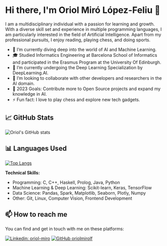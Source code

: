 # Hi there, I'm Oriol Miró López-Feliu 👋

I am a multidisciplinary individual with a passion for learning and growth. With a diverse skill set and experience in multiple programming languages, I am particularly interested in the field of Artificial Intelligence. Apart from my professional pursuits, I enjoy reading, playing chess, and doing sports.

- 🔭 I’m currently diving deep into the world of AI and Machine Learning.
- 🎓 Studied Informatics Engineering at Barcelona School of Informatics and participated in the Erasmus Program at the University Of Edinburgh.
- 🌱 I’m currently undergoing the Deep Learning Specialization by DeepLearning.AI.
- 👯 I’m looking to collaborate with other developers and researchers in the AI domain.
- 🥅 2023 Goals: Contribute more to Open Source projects and expand my knowledge in AI.
- ⚡ Fun fact: I love to play chess and explore new tech gadgets.

## 📈 GitHub Stats

![Oriol's GitHub stats](https://github-readme-stats.vercel.app/api?username=oriolmirolf&show_icons=true&theme=radical)

## 📊 Languages Used

[![Top Langs](https://github-readme-stats.vercel.app/api/top-langs/?username=oriolmirolf&layout=compact&theme=radical&hide=html)](https://github.com/oriolmirolf/github-readme-stats)

**Technical Skills:**
- Programming: C, C++, Haskell, Prolog, Java, Python
- Machine Learning & Deep Learning: Scikit-learn, Keras, TensorFlow
- Data Science: Pandas, Spark, Matplotlib, Seaborn, Plotly, Numpy
- Other: Git, Linux, Computer Vision, Frontend Development

## 📫 How to reach me

You can find and get in touch with me on these platforms:

[![Linkedin: oriol-miro](https://img.shields.io/badge/-oriolmiro-blue?style=flat-square&logo=Linkedin&logoColor=white&link=https://www.linkedin.com/in/oriol-miro/)](https://www.linkedin.com/in/oriol-miro/)
[![GitHub oriolmirolf](https://img.shields.io/github/followers/oriolmirolf?label=follow&style=social)](https://github.com/oriolmirolf)

